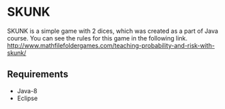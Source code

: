 # SKUNK

SKUNK is a simple game with 2 dices, which was created as a part of Java course.
You can see the rules for this game in the following link.
<http://www.mathfilefoldergames.com/teaching-probability-and-risk-with-skunk/>

## Requirements
* Java-8
* Eclipse
